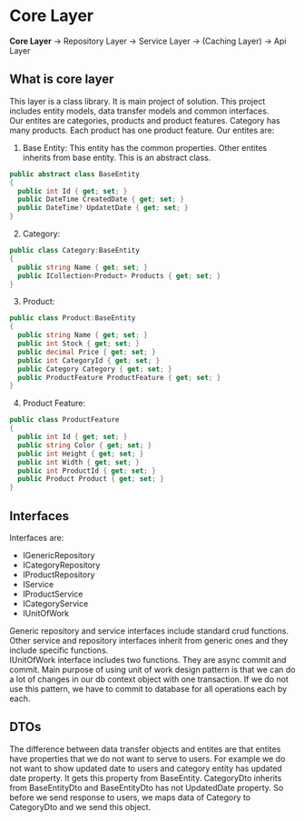 # Core Layer
**Core Layer** -> Repository Layer -> Service Layer -> (Caching Layer) -> Api Layer  
## What is core layer
This layer is a class library. It is main project of solution. This project includes entity models, data transfer models and common interfaces.  
Our entites are categories, products and product features. Category has many products. Each product has one product feature. Our entites are:   
1. Base Entity: This entity has the common properties. Other entites inherits from base entity. This is an abstract class.  
```csharp
public abstract class BaseEntity
{
  public int Id { get; set; }
  public DateTime CreatedDate { get; set; }
  public DateTime? UpdatetDate { get; set; }
}
```
2. Category:  
```csharp
public class Category:BaseEntity
{
  public string Name { get; set; }
  public ICollection<Product> Products { get; set; }
}
```
3. Product:  
```csharp
public class Product:BaseEntity
{
  public string Name { get; set; }
  public int Stock { get; set; }
  public decimal Price { get; set; }
  public int CategoryId { get; set; }
  public Category Category { get; set; }
  public ProductFeature ProductFeature { get; set; }
}
```
4. Product Feature:  
```csharp
public class ProductFeature
{
  public int Id { get; set; }
  public string Color { get; set; }
  public int Height { get; set; }
  public int Width { get; set; }
  public int ProductId { get; set; }
  public Product Product { get; set; }
}
```  
## Interfaces 
Interfaces are:
- IGenericRepository
- ICategoryRepository
- IProductRepository
- IService
- IProductService
- ICategoryService
- IUnitOfWork  

Generic repository and service interfaces include standard crud functions. Other service and repository interfaces inherit from generic ones and they include specific functions.  
IUnitOfWork interface includes two functions. They are async commit and commit. Main purpose of using unit of work design pattern is that we can do a lot of changes in our db context object with one transaction. If we do not use this pattern, we have to commit to database for all operations each by each. 

## DTOs
The difference between data transfer objects and entites are that entites have properties that we do not want to serve to users. For example we do not want to show updated date to users and category entity has updated date property. It gets this property from BaseEntity. CategoryDto inherits from BaseEntityDto and BaseEntityDto has not UpdatedDate property. So before we send response to users, we maps data of Category to CategoryDto and we send this object.
